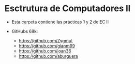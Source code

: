# Esctrutura de Computadores II
- Esta carpeta contiene las prácticas 1 y 2 de EC II 

- GitHubs 68k:   
  - https://github.com/Zygmut
  - https://github.com/gianm99 
  - https://github.com/joan36
  - https://github.com/aburguera
